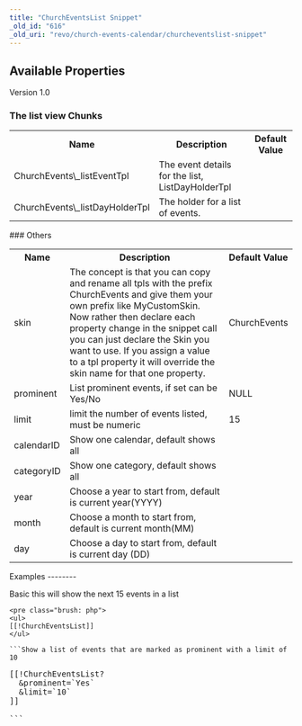 ```yaml
---
title: "ChurchEventsList Snippet"
_old_id: "616"
_old_uri: "revo/church-events-calendar/churcheventslist-snippet"
---
```


Available Properties
--------------------

Version 1.0

### The list view Chunks

<table id="TBL1376497247004"><tbody><tr><th>Name</th><th>Description</th><th>Default Value</th></tr><tr><td>ChurchEvents\_listEventTpl</td><td>The event details for the list, ListDayHolderTpl</td><td> </td></tr><tr><td>ChurchEvents\_listDayHolderTpl</td><td>The holder for a list of events.</td><td> </td></tr></tbody></table>### Others

<table id="TBL1376497247005"><tbody><tr><th>Name</th><th>Description</th><th>Default Value</th></tr><tr><td>skin</td><td>The concept is that you can copy and rename all tpls with the prefix ChurchEvents and give them your own prefix like MyCustomSkin. Now rather then declare each property change in the snippet call you can just declare the Skin you want to use. If you assign a value to a tpl property it will override the skin name for that one property.</td><td>ChurchEvents</td></tr><tr><td>prominent</td><td>List prominent events, if set can be Yes/No</td><td>NULL</td></tr><tr><td>limit</td><td>limit the number of events listed, must be numeric</td><td>15</td></tr><tr><td>calendarID</td><td>Show one calendar, default shows all</td><td> </td></tr><tr><td>categoryID</td><td>Show one category, default shows all</td><td> </td></tr><tr><td>year</td><td>Choose a year to start from, default is current year(YYYY)</td><td> </td></tr><tr><td>month</td><td>Choose a month to start from, default is current month(MM)</td><td> </td></tr><tr><td>day</td><td>Choose a day to start from, default is current day (DD)</td><td> </td></tr></tbody></table>Examples
--------

Basic this will show the next 15 events in a list

```
<pre class="brush: php">
<ul>
[[!ChurchEventsList]]
</ul>

```Show a list of events that are marked as prominent with a limit of 10

```
<pre class="brush: php">
[[!ChurchEventsList?
  &prominent=`Yes`
  &limit=`10`
]]

```